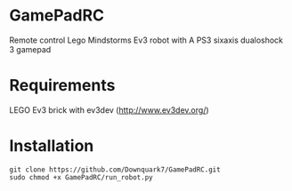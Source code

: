 # GamePadRC
Remote control Lego Mindstorms Ev3 robot with A PS3 sixaxis dualoshock 3 gamepad

# Requirements
LEGO Ev3 brick with ev3dev (http://www.ev3dev.org/)

# Installation
```
git clone https://github.com/Downquark7/GamePadRC.git
sudo chmod +x GamePadRC/run_robot.py
```

